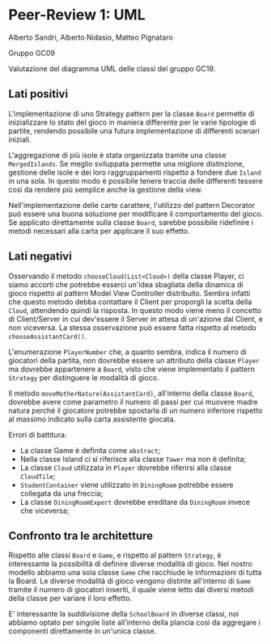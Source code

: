 # Peer-Review 1: UML

Alberto Sandri, Alberto Nidasio, Matteo Pignataro

Gruppo GC09

Valutazione del diagramma UML delle classi del gruppo GC19.

## Lati positivi

L'implementazione di uno Strategy pattern per la classe `Board` permette di inizializzare lo stato del gioco in maniera differente per le varie tipologie di partite, rendendo possibile una futura implementazione di differenti scenari iniziali.

L'aggregazione di più isole è stata organizzata tramite una classe `MergedIslands`. Se meglio sviluppata permette una migliore distinzione, gestione delle isole e dei loro raggruppamenti rispetto a fondere due `Island` in una sola. In questo modo è possibile tenere traccia delle differenti tessere così da rendere più semplice anche la gestione della view.

Nell'implementazione delle carte carattere, l'utilizzo del pattern Decorator può essere una buona soluzione per modificare il comportamento del gioco. Se applicato direttamente sulla classe `Board`, sarebbe possibile ridefinire i metodi necessari alla carta per applicare il suo effetto.

## Lati negativi

Osservando il metodo `chooseCloud(List<Cloud>)` della classe Player, ci siamo accorti che potrebbe esserci un'idea sbagliata della dinamica di gioco rispetto al pattern Model View Controller distribuito. Sembra infatti che questo metodo debba contattare il Client per proporgli la scelta della `Cloud`, attendendo quindi la risposta. In questo modo viene meno il concetto di Client/Server in cui dev'essere il Server in attesa di un'azione dal Client, e non viceversa. La stessa osservazione può essere fatta rispetto al metodo `chooseAssistantCard()`.

L'enumerazione `PlayerNumber` che, a quanto sembra, indica il numero di giocatori della partita, non dovrebbe essere un attributo della classe `Player` ma dovrebbe appartenere a `Board`, visto che viene implementato il pattern `Strategy` per distinguere le modalità di gioco.

Il metodo `moveMotherNature(AssistantCard)`, all'interno della classe `Board`, dovrebbe avere come parametro il numero di passi per cui muovere madre natura perché il giocatore potrebbe spostarla di un numero inferiore rispetto al massimo indicato sulla carta assistente giocata.

Errori di battitura:
- La classe Game è definita come `abstract`;
- Nella classe Island ci si riferisce alla classe `Tower` ma non è definita;
- La classe `Cloud` utilizzata in `Player` dovrebbe riferirsi alla classe `CloudTile`;
- `StudentContainer` viene utilizzato in `DiningRoom` potrebbe essere collegata da una freccia;
- La classe `DiningRoomExpert` dovrebbe ereditare da `DiningRoom` invece che viceversa;

## Confronto tra le architetture

Rispetto alle classi `Board` e `Game`, e rispetto al pattern `Strategy`, è interessante la possibilità di definire diverse modalità di gioco. Nel nostro modello abbiamo una sola classe `Game` che racchiude le informazioni di tutta la Board. Le diverse modalità di gioco vengono distinte all'interno di `Game` tramite il numero di giocatori inseriti, il quale viene letto dai diversi metodi della classe per variare il loro effetto.

E' interessante la suddivisione della `SchoolBoard` in diverse classi, noi abbiamo optato per singole liste all'interno della plancia così da aggregare i componenti direttamente in un'unica classe.